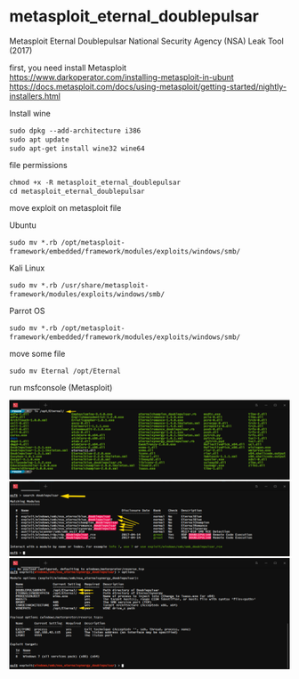 # metasploit_eternal_doublepulsar
Metasploit Eternal Doublepulsar National Security Agency (NSA) Leak Tool (2017)

first, you need install Metasploit<br>
<a href="https://www.darkoperator.com/installing-metasploit-in-ubunt">https://www.darkoperator.com/installing-metasploit-in-ubunt</a><br>
<a href="https://docs.metasploit.com/docs/using-metasploit/getting-started/nightly-installers.html">https://docs.metasploit.com/docs/using-metasploit/getting-started/nightly-installers.html</a>

Install wine
```
sudo dpkg --add-architecture i386
sudo apt update
sudo apt-get install wine32 wine64
```

file permissions
```
chmod +x -R metasploit_eternal_doublepulsar
cd metasploit_eternal_doublepulsar
```


move exploit on metasploit file

Ubuntu
```
sudo mv *.rb /opt/metasploit-framework/embedded/framework/modules/exploits/windows/smb/
```

Kali Linux
```
sudo mv *.rb /usr/share/metasploit-framework/modules/exploits/windows/smb/
```

Parrot OS
```
sudo mv *.rb /opt/metasploit-framework/embedded/framework/modules/exploits/windows/smb/
```
move some file
```
sudo mv Eternal /opt/Eternal
```
run msfconsole (Metasploit)

<img src="https://github.com/rouze-d/metasploit_eternal_doublepulsar/blob/main/screenshot/01.png">
<img src="https://github.com/rouze-d/metasploit_eternal_doublepulsar/blob/main/screenshot/02.png">
<img src="https://github.com/rouze-d/metasploit_eternal_doublepulsar/blob/main/screenshot/03.png">
